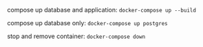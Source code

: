 compose up database and application: `docker-compose up --build`

compose up database only: `docker-compose up postgres`

stop and remove container: `docker-compose down`
